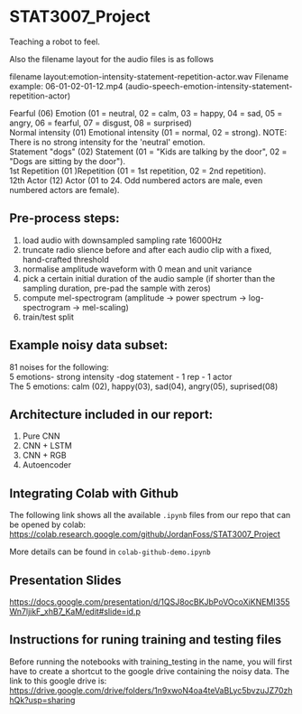 # STAT3007_Project
Teaching a robot to feel. 

Also the filename layout for the audio files is as follows

filename layout:emotion-intensity-statement-repetition-actor.wav
Filename example: 06-01-02-01-12.mp4 (audio-speech-emotion-intensity-statement-repetition-actor)

Fearful (06) Emotion (01 = neutral, 02 = calm, 03 = happy, 04 = sad, 05 = angry, 06 = fearful, 07 = disgust, 08 = surprised)
<br>
Normal intensity (01) Emotional intensity (01 = normal, 02 = strong). NOTE: There is no strong intensity for the 'neutral' emotion.
<br>
Statement "dogs" (02) Statement (01 = "Kids are talking by the door", 02 = "Dogs are sitting by the door").
<br>
1st Repetition (01 )Repetition (01 = 1st repetition, 02 = 2nd repetition).
<br>
12th Actor (12) Actor (01 to 24. Odd numbered actors are male, even numbered actors are female).

## Pre-process steps:
1. load audio with downsampled sampling rate 16000Hz
2. truncate radio slience before and after each audio clip with a fixed, hand-crafted threshold
3. normalise amplitude waveform with 0 mean and unit variance
4. pick a certain initial duration of the audio sample (if shorter than the sampling duration, pre-pad the sample with zeros)
5. compute mel-spectrogram (amplitude -> power spectrum -> log-spectrogram -> mel-scaling)
6. train/test split

## Example noisy data subset:
81 noises for the following:
<br>
5 emotions- strong intensity -dog statement - 1 rep - 1 actor
<br>
The 5 emotions: calm (02), happy(03), sad(04), angry(05), suprised(08)

## Architecture included in our report:
1. Pure CNN
2. CNN + LSTM
3. CNN + RGB
4. Autoencoder


## Integrating Colab with Github
The following link shows all the available <code>.ipynb</code> files from our repo that can be opened by colab:
https://colab.research.google.com/github/JordanFoss/STAT3007_Project

More details can be found in <code>colab-github-demo.ipynb</code>

## Presentation Slides
https://docs.google.com/presentation/d/1QSJ8ocBKJbPoVOcoXiKNEMI355Wn7ljikF_xhB7_KaM/edit#slide=id.p

## Instructions for runing training and testing files
Before running the notebooks with training_testing in the name, you will first have to create a shortcut to the google drive containing the noisy data. The link to this google drive is:
https://drive.google.com/drive/folders/1n9xwoN4oa4teVaBLyc5bvzuJZ70zhhQk?usp=sharing
